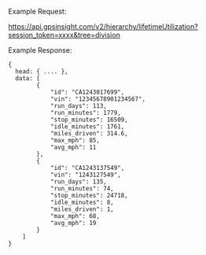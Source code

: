 Example Request:

https://api.gpsinsight.com/v2/hierarchy/lifetimeUtilization?session_token=xxxx&tree=division

Example Response:

    {
      head: { .... },
      data: [
            {
                "id": "CA1243017699",
                "vin": "12345678901234567",
                "run_days": 113,
                "run_minutes": 1779,
                "stop_minutes": 16509,
                "idle_minutes": 1761,
                "miles_driven": 314.6,
                "max_mph": 85,
                "avg_mph": 11
            },
            {
                "id": "CA1243137549",
                "vin": "1243127549",
                "run_days": 135,
                "run_minutes": 74,
                "stop_minutes": 24718,
                "idle_minutes": 8,
                "miles_driven": 1,
                "max_mph": 68,
                "avg_mph": 19
            }
        ]
    }
